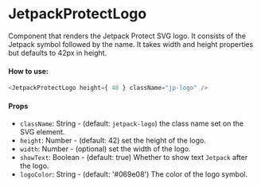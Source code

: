 JetpackProtectLogo
========

Component that renders the Jetpack Protect SVG logo.
It consists of the Jetpack symbol followed by the name.
It takes width and height properties but defaults to 42px in height.

#### How to use:

```js
<JetpackProtectLogo height={ 48 } className="jp-logo" />
```

#### Props

* `className`: String - (default: `jetpack-logo`) the class name set on the SVG element.
* `height`: Number - (default: 42) set the height of the logo.
* `width`: Number - (optional) set the width of the logo.
* `showText`: Boolean - (default: true) Whether to show text `Jetpack` after the logo.
* `logoColor`: String - (default: '#069e08') The color of the logo symbol.
